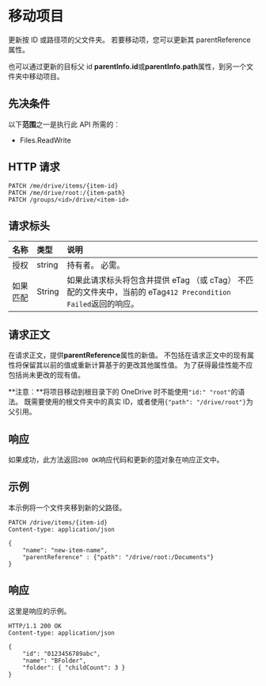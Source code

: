 # <a name="move-an-item"></a>移动项目

更新按 ID 或路径项的父文件夹。 若要移动项，您可以更新其 parentReference 属性。

也可以通过更新的目标父 id **parentInfo.id**或**parentInfo.path**属性，到另一个文件夹中移动项目。

## <a name="prerequisites"></a>先决条件
以下**范围**之一是执行此 API 所需的︰

  * Files.ReadWrite

## <a name="http-request"></a>HTTP 请求

```http
PATCH /me/drive/items/{item-id}
PATCH /me/drive/root:/{item-path}
PATCH /groups/<id>/drive/<item-id>
```

## <a name="request-headers"></a>请求标头

| 名称          | 类型   | 说明                                                                                                                                                         |
|:--------------|:-------|:--------------------------------------------------------------------------------------------------------------------------------------------------------------------|
| 授权 | string | 持有者<token>。 必需。                                                                                                                                           |
| 如果匹配      | String | 如果此请求标头将包含并提供 eTag （或 cTag） 不匹配的文件夹中，当前的 eTag`412 Precondition Failed`返回的响应。 |


## <a name="request-body"></a>请求正文
在请求正文，提供**parentReference**属性的新值。
不包括在请求正文中的现有属性将保留其以前的值或重新计算基于的更改其他属性值。 为了获得最佳性能不应包括尚未更改的现有值。

**注意︰**将项目移动到根目录下的 OneDrive 时不能使用`"id:" "root"`的语法。 既需要使用的根文件夹中的真实 ID，或者使用`{"path": "/drive/root"}`为父引用。

## <a name="response"></a>响应
如果成功，此方法返回`200 OK`响应代码和更新的[项](../resources/driveitem.md)对象在响应正文中。

## <a name="example"></a>示例
本示例将一个文件夹移到新的父路径。

<!-- {
  "blockType": "request",
  "name": "update_item"
}-->
```http
PATCH /drive/items/{item-id}
Content-type: application/json

{
    "name": "new-item-name",
    "parentReference" : {"path": "/drive/root:/Documents"}
}
```

## <a name="response"></a>响应
这里是响应的示例。
<!-- {
  "blockType": "response",
  "truncated": true,
  "@odata.type": "microsoft.graph.driveItem"
} -->
```http
HTTP/1.1 200 OK
Content-type: application/json

{
    "id": "0123456789abc",
    "name": "BFolder",
    "folder": { "childCount": 3 }
}
```

<!-- uuid: 8fcb5dbc-d5aa-4681-8e31-b001d5168d79
2015-10-25 14:57:30 UTC -->
<!-- {
  "type": "#page.annotation",
  "description": "Move item",
  "keywords": "",
  "section": "documentation",
  "tocPath": ""
}-->
